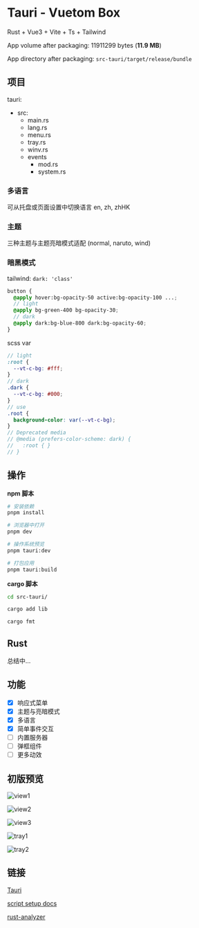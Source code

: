# Tauri - Vuetom Box

Rust + Vue3 + Vite + Ts + Tailwind

App volume after packaging: 11911299 bytes (**11.9 MB**)

App directory after packaging: `src-tauri/target/release/bundle`

## 项目

tauri:

- src:
  - main.rs
  - lang.rs
  - menu.rs
  - tray.rs
  - winv.rs
  - events
    - mod.rs
    - system.rs

### 多语言

可从托盘或页面设置中切换语言 en, zh, zhHK

### 主题

三种主题与主题亮暗模式适配 (normal, naruto, wind)

### 暗黑模式

tailwind: `dark: 'class'`

```scss
button {
  @apply hover:bg-opacity-50 active:bg-opacity-100 ...;
  // light
  @apply bg-green-400 bg-opacity-30;
  // dark
  @apply dark:bg-blue-800 dark:bg-opacity-60;
}
```

scss var

```scss
// light
:root {
  --vt-c-bg: #fff;
}
// dark
.dark {
  --vt-c-bg: #000;
}
// use
.root {
  background-color: var(--vt-c-bg);
}
// Deprecated media
// @media (prefers-color-scheme: dark) {
//   :root { }
// }
```

## 操作

**npm 脚本**

```sh
# 安装依赖
pnpm install

# 浏览器中打开
pnpm dev

# 操作系统预览
pnpm tauri:dev

# 打包应用
pnpm tauri:build
```

**cargo 脚本**

```sh
cd src-tauri/

cargo add lib

cargo fmt
```

## Rust

总结中...

## 功能

- [x] 响应式菜单
- [x] 主题与亮暗模式
- [x] 多语言
- [x] 简单事件交互
- [ ] 内置服务器
- [ ] 弹框组件
- [ ] 更多动效

## 初版预览

![view1](./resource/view1.png)

![view2](./resource/view2.png)

![view3](./resource/view3.png)

![tray1](./resource/tray1.png)

![tray2](./resource/tray2.png)

## 链接

[Tauri](https://tauri.app/v1/guides/getting-started/setup)

[script setup docs](https://v3.vuejs.org/api/sfc-script-setup.html#sfc-script-setup)

[rust-analyzer](https://marketplace.visualstudio.com/items?itemName=rust-lang.rust-analyzer)
